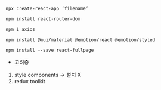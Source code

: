 `npx create-react-app ‘filename’` 

`npm install react-router-dom`

`npm i axios`

`npm install @mui/material @emotion/react @emotion/styled`

`npm install --save react-fullpage`

- 고려중
1. style components -> 설치 X
2. redux toolkit